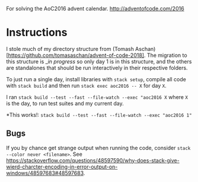 For solving the AoC2016 advent calendar. http://adventofcode.com/2016

# Instructions

I stole much of my directory structure from (Tomash Aschan)[https://github.com/tomasaschan/advent-of-code-2018].
The migration to this structure is __in progress_ so only day 1 is in this structure, and the others are standalones that should be run interactively in their respective folders.

To just run a single day, install libraries with `stack setup`, compile all code with `stack build` and then run `stack exec aoc2016 -- X` for day `X`.

I ran `stack build --test --fast --file-watch --exec "aoc2016 X` where `X` is the day, to run test suites and my current day.

*This works!:
`stack build --test --fast --file-watch --exec "aoc2016 1"`

## Bugs
If you by chance get strange output when running the code, consider `stack --color never <filename>`. See https://stackoverflow.com/questions/48597590/why-does-stack-give-wierd-charcter-encoding-in-error-output-on-windows/48597683#48597683. 